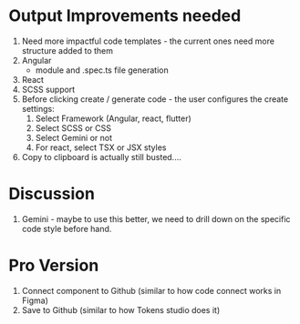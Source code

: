 # Output Improvements needed
1. Need more impactful code templates - the current ones need more structure added to them
2. Angular
   - module and .spec.ts file generation
3. React
4. SCSS support
5. Before clicking create / generate code - the user configures the create settings:
      1. Select Framework (Angular, react, flutter)
      2. Select SCSS or CSS
      3. Select Gemini or not
      4. For react, select TSX or JSX styles
6. Copy to clipboard is actually still busted....

# Discussion
1. Gemini - maybe to use this better, we need to drill down on the specific code style before hand. 

# Pro Version

1. Connect component to Github (similar to how code connect works in Figma)
2. Save to Github (similar to how Tokens studio does it)